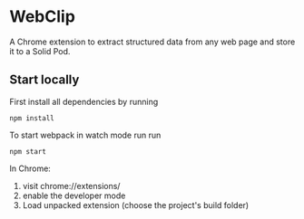 # WebClip

A Chrome extension to extract structured data from any web page and store it to a Solid Pod.

## Start locally

First install all dependencies by running

```shell
npm install
```

To start webpack in watch mode run run

```shell
npm start
```

In Chrome:

1. visit chrome://extensions/ 
2. enable the developer mode
3. Load unpacked extension (choose the project's build folder) 